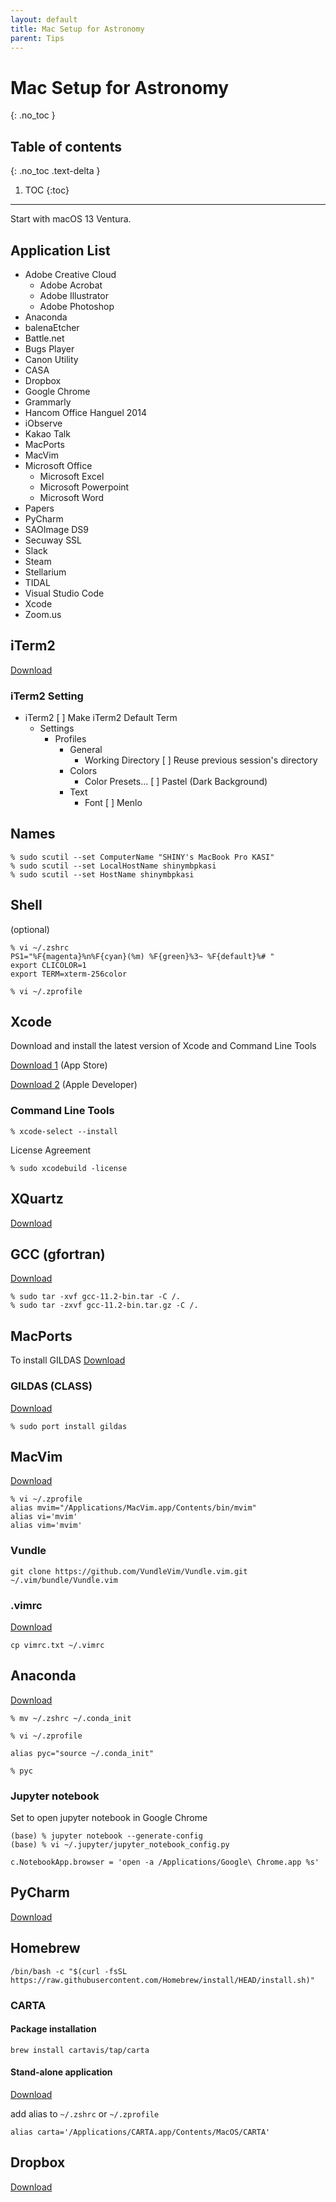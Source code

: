 ```yaml
---
layout: default
title: Mac Setup for Astronomy
parent: Tips
---
```


# Mac Setup for Astronomy
{: .no_toc }

## Table of contents
{: .no_toc .text-delta }

1. TOC
{:toc}

---

Start with macOS 13 Ventura.

## Application List

- Adobe Creative Cloud
  - Adobe Acrobat
  - Adobe Illustrator
  - Adobe Photoshop
- Anaconda
- balenaEtcher
- Battle.net
- Bugs Player
- Canon Utility
- CASA
- Dropbox
- Google Chrome
- Grammarly
- Hancom Office Hanguel 2014
- iObserve
- Kakao Talk
- MacPorts
- MacVim
- Microsoft Office
  - Microsoft Excel
  - Microsoft Powerpoint
  - Microsoft Word
- Papers
- PyCharm
- SAOImage DS9
- Secuway SSL
- Slack
- Steam
- Stellarium
- TIDAL
- Visual Studio Code
- Xcode
- Zoom.us

## iTerm2

[Download](https://iterm2.com)

### iTerm2 Setting

- iTerm2
  [ ] Make iTerm2 Default Term
  - Settings
    - Profiles
      - General
        - Working Directory
          [ ] Reuse previous session's directory
      - Colors
        - Color Presets...
          [ ] Pastel (Dark Background)
      - Text
        - Font
          [ ] Menlo

## Names

```shell
% sudo scutil --set ComputerName "SHINY's MacBook Pro KASI"
% sudo scutil --set LocalHostName shinymbpkasi
% sudo scutil --set HostName shinymbpkasi
```

## Shell

(optional)

```shell
% vi ~/.zshrc
PS1="%F{magenta}%n%F{cyan}(%m) %F{green}%3~ %F{default}%# "
export CLICOLOR=1
export TERM=xterm-256color

% vi ~/.zprofile

```

## Xcode

Download and install the latest version of Xcode and Command Line Tools

[Download 1](https://apps.apple.com/kr/app/xcode/id497799835?mt=12) (App Store)

[Download 2](https://developer.apple.com/download/all/?q=Xcode) (Apple Developer)

### Command Line Tools

```shell
% xcode-select --install
```

License Agreement
```shell
% sudo xcodebuild -license
```

## XQuartz
[Download](https://www.xquartz.org)

## GCC (gfortran)
[Download](http://hpc.sourceforge.net)
```shell
% sudo tar -xvf gcc-11.2-bin.tar -C /.
% sudo tar -zxvf gcc-11.2-bin.tar.gz -C /.
```

## MacPorts
To install GILDAS
[Download](https://www.macports.org/install.php)

### GILDAS (CLASS)
[Download](https://www.iram.fr/IRAMFR/GILDAS/)
```shell
% sudo port install gildas
```

## MacVim
[Download](https://macvim-dev.github.io/macvim/)
```shell
% vi ~/.zprofile
alias mvim="/Applications/MacVim.app/Contents/bin/mvim"
alias vi='mvim'
alias vim='mvim'
```

### Vundle
```shell
git clone https://github.com/VundleVim/Vundle.vim.git ~/.vim/bundle/Vundle.vim
```

### .vimrc
[Download](vimrc.txt)
```shell
cp vimrc.txt ~/.vimrc
```

## Anaconda

[Download](https://www.anaconda.com/products/individual)

```shell
% mv ~/.zshrc ~/.conda_init

% vi ~/.zprofile

alias pyc="source ~/.conda_init"

% pyc
```

### Jupyter notebook
Set to open jupyter notebook in Google Chrome

```shell
(base) % jupyter notebook --generate-config
(base) % vi ~/.jupyter/jupyter_notebook_config.py

c.NotebookApp.browser = 'open -a /Applications/Google\ Chrome.app %s'
```

## PyCharm

[Download](https://www.jetbrains.com/ko-kr/pycharm/download/#section=mac)

## Homebrew

```shell
/bin/bash -c "$(curl -fsSL https://raw.githubusercontent.com/Homebrew/install/HEAD/install.sh)"
```

### CARTA

#### Package installation

```shell
brew install cartavis/tap/carta
```

#### Stand-alone application

[Download](https://github.com/CARTAvis/carta/releases/download/v3.0.0/CARTA-v3.0-Intel.dmg)

add alias to `~/.zshrc` or `~/.zprofile`

```shell
alias carta='/Applications/CARTA.app/Contents/MacOS/CARTA'
```

## Dropbox

[Download](https://www.dropbox.com/downloading?type=full)


